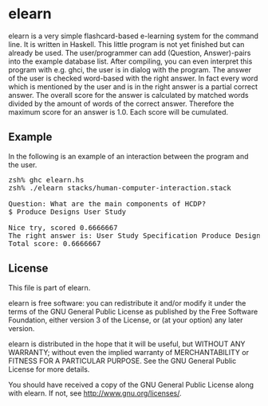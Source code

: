 # elearn 

elearn is a very simple flashcard-based e-learning system for the command line. It is written in Haskell. This little program is not yet finished but can already be used. The user/programmer can add (Question, Answer)-pairs into the example database list. After compiling, you can even interpret this program with e.g. ghci, the user is in dialog with the program. The answer of the user is checked word-based with the right answer. In fact every word which is mentioned by the user and is in the right answer is a partial correct answer. The overall score for the answer is calculated by matched words divided by the amount of words of the correct answer. Therefore the maximum score for an answer is 1.0. Each score will be cumulated.

## Example

In the following is an example of an interaction between the program and the user. 

<pre>
zsh% ghc elearn.hs
zsh% ./elearn stacks/human-computer-interaction.stack

Question: What are the main components of HCDP?
$ Produce Designs User Study

Nice try, scored 0.6666667
The right answer is: User Study Specification Produce Designs Evaluation
Total score: 0.6666667
</pre>

## License 

This file is part of elearn.

elearn is free software: you can redistribute it and/or modify
it under the terms of the GNU General Public License as published by
the Free Software Foundation, either version 3 of the License, or
(at your option) any later version.

elearn is distributed in the hope that it will be useful,
but WITHOUT ANY WARRANTY; without even the implied warranty of
MERCHANTABILITY or FITNESS FOR A PARTICULAR PURPOSE.  See the
GNU General Public License for more details.

You should have received a copy of the GNU General Public License
along with elearn.  If not, see <http://www.gnu.org/licenses/>.




